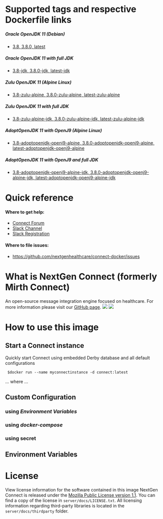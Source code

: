 # Supported tags and respective Dockerfile links

##### Oracle OpenJDK 11 (Debian)
* [3.8, 3.8.0, latest](https://github.com/nextgenhealthcare/connect-docker/blob/master/Dockerfile)

##### Oracle OpenJDK 11 with full JDK
* [3.8-jdk, 3.8.0-jdk, latest-jdk](https://github.com/nextgenhealthcare/connect-docker/blob/master/Dockerfile-jdk)

##### Zulu OpenJDK 11 (Alpine Linux)
* [3.8-zulu-alpine, 3.8.0-zulu-alpine, latest-zulu-alpine](https://github.com/nextgenhealthcare/connect-docker/blob/master/Dockerfile-zulu-alpine)

##### Zulu OpenJDK 11 with full JDK
* [3.8-zulu-alpine-jdk, 3.8.0-zulu-alpine-jdk, latest-zulu-alpine-jdk](https://github.com/nextgenhealthcare/connect-docker/blob/master/Dockerfile-zulu-alpine-jdk)

##### AdoptOpenJDK 11 with OpenJ9 (Alpine Linux)
* [3.8-adoptopenjdk-openj9-alpine, 3.8.0-adoptopenjdk-openj9-alpine, latest-adoptopenjdk-openj9-alpine](https://github.com/nextgenhealthcare/connect-docker/blob/master/Dockerfile-adoptopenjdk-openj9-alpine)

##### AdoptOpenJDK 11 with OpenJ9 and full JDK
* [3.8-adoptopenjdk-openj9-alpine-jdk, 3.8.0-adoptopenjdk-openj9-alpine-jdk, latest-adoptopenjdk-openj9-alpine-jdk](https://github.com/nextgenhealthcare/connect-docker/blob/master/Dockerfile-adoptopenjdk-openj9-alpine-jdk)

# Quick reference

#### Where to get help:
* [Connect Forum](https://www.mirthcorp.com/community/forums)
* [Slack Channel](https://mirthconnect.slack.com/)
* [Slack Registration](https://mirthconnect.herokuapp.com)

#### Where to file issues:
* https://github.com/nextgenhealthcare/connect-docker/issues

# What is NextGen Connect (formerly Mirth Connect)
An open-source message integration engine focused on healthcare. For more information please visit our [GitHub page](https://github.com/nextgenhealthcare/connect).
![](https://secure.gravatar.com/avatar/0ef900dca6d985a37122ff8db0a06cc2.jpg?s=160) ![](https://github.com/nextgenhealthcare/connect/raw/development/server/public_html/images/mirthconnectlogowide.png)



# How to use this image
## Start a Connect instance
Quickly start Connect using embedded Derby database and all default configurations 

` $docker run --name myconnectinstance -d connect:latest`

... where ...

## Custom Configuration
### using *Environment Variables*

### using *docker-compose*

### using secret

## Environment Variables 

# License
View license information for the software contained in this image
NextGen Connect is released under the [Mozilla Public License version 1.1](https://www.mozilla.org/en-US/MPL/1.1/ "Mozilla Public License version 1.1"). You can find a copy of the license in `server/docs/LICENSE.txt`.
All licensing information regarding third-party libraries is located in the `server/docs/thirdparty` folder.
